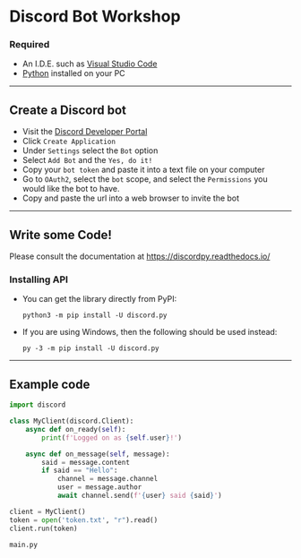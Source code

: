 # Discord Bot Workshop

### Required
- An I.D.E. such as [Visual Studio Code](https://code.visualstudio.com/)
- [Python](https://www.python.org/) installed on your PC
<hr>

## Create a Discord bot
- Visit the [Discord Developer Portal](https://discord.com/developers/)
- Click `Create Application`
- Under `Settings` select the `Bot` option
- Select `Add Bot` and the `Yes, do it!`
- Copy your `bot token` and paste it into a text file on your computer
- Go to `OAuth2`, select the `bot` scope, and select the `Permissions` you would like the bot to have. 
- Copy and paste the url into a web browser to invite the bot

<hr>

## Write some Code!
Please consult the documentation at https://discordpy.readthedocs.io/
### Installing API
- You can get the library directly from PyPI:
    ```
    python3 -m pip install -U discord.py
    ```
- If you are using Windows, then the following should be used instead:
    ```
    py -3 -m pip install -U discord.py
    ```
<hr>

## Example code 
```python
import discord

class MyClient(discord.Client):
    async def on_ready(self):
        print(f'Logged on as {self.user}!')

    async def on_message(self, message):
        said = message.content
        if said == "Hello":
            channel = message.channel
            user = message.author
            await channel.send(f'{user} said {said}')

client = MyClient()
token = open('token.txt', "r").read()
client.run(token)
```
`main.py`
